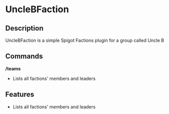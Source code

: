 # UncleBFaction

## Description
UncleBFaction is a simple Spigot Factions plugin for a group called Uncle B

## Commands
**/teams**
- Lists all factions' members and leaders

## Features
- Lists all factions' members and leaders



